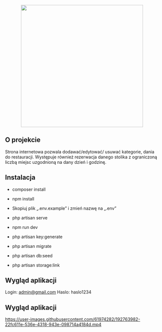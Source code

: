 <p align="center"><a href="https://laravel.com" target="_blank"><img src="https://raw.githubusercontent.com/laravel/art/master/logo-lockup/5%20SVG/2%20CMYK/1%20Full%20Color/laravel-logolockup-cmyk-red.svg" width="400"></a></p>


## O projekcie

Strona internetowa pozwala dodawać/edytować/ usuwać kategorie, dania do restauracji.
Występuje również rezerwacja danego stolika z ograniczoną liczbą miejsc uzgodnioną na dany dzień i godzinę.

## Instalacja

-   composer install

-   npm install

-   Skopiuj plik „.env.example” i zmień nazwę na „.env”

-   php artisan serve

-   npm run dev

-   php artisan key:generate

-   php artisan migrate

-   php artisan db:seed

-   php artisan storage:link

## Wygląd aplikacji

Login: admin@gmail.com
Haslo: haslo1234

## Wygląd aplikacji



https://user-images.githubusercontent.com/61974282/192763982-22fc611e-536e-4318-943e-098714a4184d.mp4

